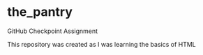 # the_pantry

GitHub Checkpoint Assignment

This repository was created as I was learning the basics of HTML
